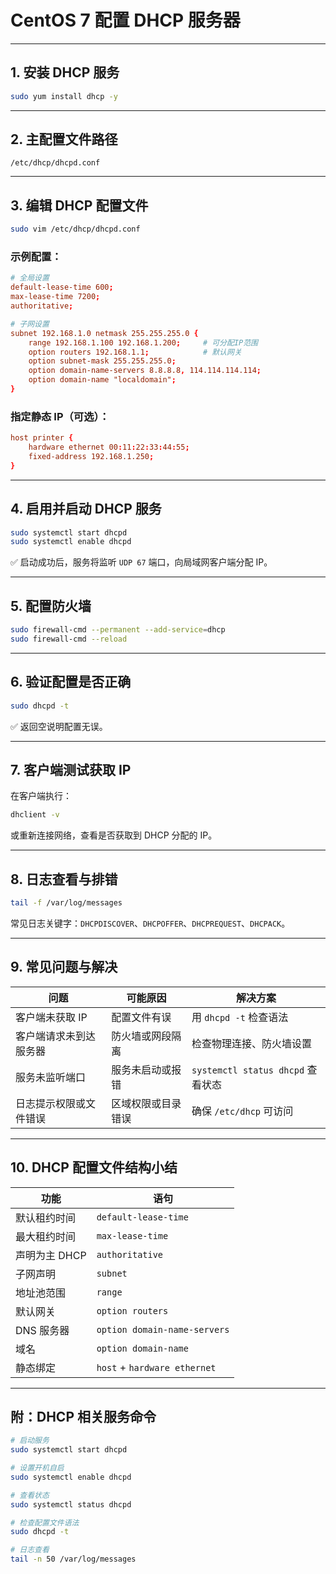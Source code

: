 # CentOS 7 配置 DHCP 服务器

---

## 1. 安装 DHCP 服务

```bash
sudo yum install dhcp -y
```

---

## 2. 主配置文件路径

```
/etc/dhcp/dhcpd.conf
```

---

## 3. 编辑 DHCP 配置文件

```bash
sudo vim /etc/dhcp/dhcpd.conf
```

### 示例配置：

```conf
# 全局设置
default-lease-time 600;
max-lease-time 7200;
authoritative;

# 子网设置
subnet 192.168.1.0 netmask 255.255.255.0 {
    range 192.168.1.100 192.168.1.200;     # 可分配IP范围
    option routers 192.168.1.1;            # 默认网关
    option subnet-mask 255.255.255.0;
    option domain-name-servers 8.8.8.8, 114.114.114.114;
    option domain-name "localdomain";
}
```

### 指定静态 IP（可选）：

```conf
host printer {
    hardware ethernet 00:11:22:33:44:55;
    fixed-address 192.168.1.250;
}
```

---

## 4. 启用并启动 DHCP 服务

```bash
sudo systemctl start dhcpd
sudo systemctl enable dhcpd
```

✅ 启动成功后，服务将监听 `UDP 67` 端口，向局域网客户端分配 IP。

---

## 5. 配置防火墙

```bash
sudo firewall-cmd --permanent --add-service=dhcp
sudo firewall-cmd --reload
```

---

## 6. 验证配置是否正确

```bash
sudo dhcpd -t
```

✅ 返回空说明配置无误。

---

## 7. 客户端测试获取 IP

在客户端执行：

```bash
dhclient -v
```

或重新连接网络，查看是否获取到 DHCP 分配的 IP。

---

## 8. 日志查看与排错

```bash
tail -f /var/log/messages
```

常见日志关键字：`DHCPDISCOVER`、`DHCPOFFER`、`DHCPREQUEST`、`DHCPACK`。

---

## 9. 常见问题与解决

| 问题                            | 可能原因                       | 解决方案                         |
|---------------------------------|--------------------------------|----------------------------------|
| 客户端未获取 IP                | 配置文件有误                  | 用 `dhcpd -t` 检查语法            |
| 客户端请求未到达服务器         | 防火墙或网段隔离              | 检查物理连接、防火墙设置         |
| 服务未监听端口                 | 服务未启动或报错              | `systemctl status dhcpd` 查看状态 |
| 日志提示权限或文件错误         | 区域权限或目录错误            | 确保 `/etc/dhcp` 可访问          |

---

## 10. DHCP 配置文件结构小结

| 功能             | 语句                             |
|------------------|----------------------------------|
| 默认租约时间     | `default-lease-time`             |
| 最大租约时间     | `max-lease-time`                 |
| 声明为主 DHCP    | `authoritative`                  |
| 子网声明         | `subnet`                         |
| 地址池范围       | `range`                          |
| 默认网关         | `option routers`                 |
| DNS 服务器       | `option domain-name-servers`     |
| 域名             | `option domain-name`             |
| 静态绑定         | `host` + `hardware ethernet`     |

---

## 附：DHCP 相关服务命令

```bash
# 启动服务
sudo systemctl start dhcpd

# 设置开机自启
sudo systemctl enable dhcpd

# 查看状态
sudo systemctl status dhcpd

# 检查配置文件语法
sudo dhcpd -t

# 日志查看
tail -n 50 /var/log/messages
```
